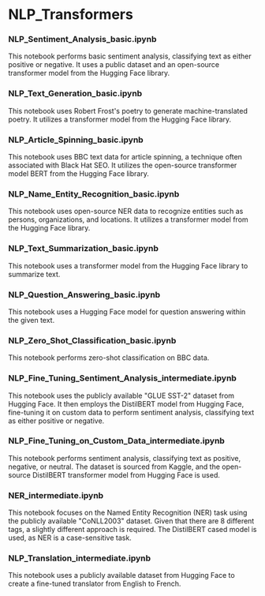 # NLP_Transformers

### NLP_Sentiment_Analysis_basic.ipynb
This notebook performs basic sentiment analysis, classifying text as either positive or negative. It uses a public dataset and an open-source transformer model from the Hugging Face library.

### NLP_Text_Generation_basic.ipynb
This notebook uses Robert Frost's poetry to generate machine-translated poetry. It utilizes a transformer model from the Hugging Face library.

### NLP_Article_Spinning_basic.ipynb
This notebook uses BBC text data for article spinning, a technique often associated with Black Hat SEO. It utilizes the open-source transformer model BERT from the Hugging Face library.

### NLP_Name_Entity_Recognition_basic.ipynb
This notebook uses open-source NER data to recognize entities such as persons, organizations, and locations. It utilizes a transformer model from the Hugging Face library.

### NLP_Text_Summarization_basic.ipynb
This notebook uses a transformer model from the Hugging Face library to summarize text.

### NLP_Question_Answering_basic.ipynb
This notebook uses a Hugging Face model for question answering within the given text.

### NLP_Zero_Shot_Classification_basic.ipynb
This notebook performs zero-shot classification on BBC data.

### NLP_Fine_Tuning_Sentiment_Analysis_intermediate.ipynb
This notebook uses the publicly available "GLUE SST-2" dataset from Hugging Face. It then employs the DistilBERT model from Hugging Face, fine-tuning it on custom data to perform sentiment analysis, classifying text as either positive or negative.

### NLP_Fine_Tuning_on_Custom_Data_intermediate.ipynb
This notebook performs sentiment analysis, classifying text as positive, negative, or neutral. The dataset is sourced from Kaggle, and the open-source DistilBERT transformer model from Hugging Face is used.

### NER_intermediate.ipynb
This notebook focuses on the Named Entity Recognition (NER) task using the publicly available "CoNLL2003" dataset. Given that there are 8 different tags, a slightly different approach is required. The DistilBERT cased model is used, as NER is a case-sensitive task.

### NLP_Translation_intermediate.ipynb
This notebook uses a publicly available dataset from Hugging Face to create a fine-tuned translator from English to French.



